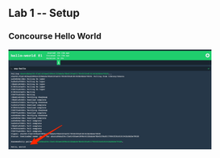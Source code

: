 ## Lab 1 -- Setup

### Concourse Hello World

<img class="plain" src="resources/images/executed_hello_pipeline.png" width="80%"> </img>
